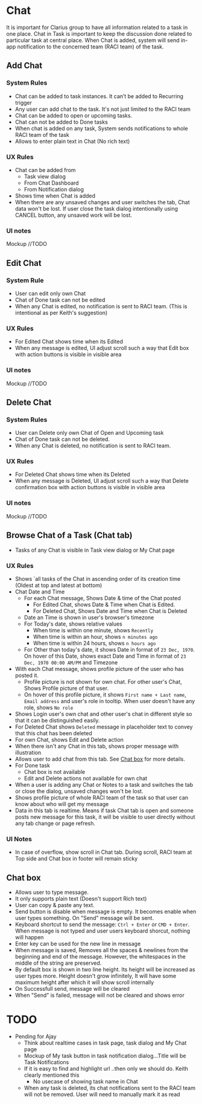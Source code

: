 # Chat

It is important for Clarius group to have all information related to a task in one place. Chat in Task is important to keep the discussion done related to particular task at central place. When Chat is added, system will send in-app notification to the concerned team (RACI team) of the task.

## Add Chat

### System Rules

- Chat can be added to task instances. It can’t be added to Recurring trigger
- Any user can add chat to the task. It's not just limited to the RACI team
- Chat can be added to open or upcoming tasks. 
- Chat can not be added to Done tasks 
- When chat is added on any task, System sends notifications to whole RACI team of the task 
- Allows to enter plain text in Chat (No rich text)

### UX Rules

- Chat can be added from
  - Task view dialog
  - From Chat Dashboard
  - From Notification dialog
- Shows time when Chat is added
- When there are any unsaved changes and user switches the tab, Chat data won't be lost. If user close the task dialog intentionally using CANCEL button, any unsaved work will be lost.

### UI notes

Mockup //TODO


## Edit Chat

### System Rule

- User can edit only own Chat
- Chat of Done task can not be edited
- When any Chat is edited, no notification is sent to RACI team. (This is intentional as per Keith's suggestion)

### UX Rules
- For Edited Chat shows time when its Edited
- When any message is edited, UI adjust scroll such a way that Edit box with action buttons is visible in visible area

### UI notes

Mockup //TODO

## Delete Chat

### System Rules

- User can Delete only own Chat of Open and Upcoming task
- Chat of Done task can not be deleted.
- When any Chat is deleted, no notification is sent to RACI team. 

### UX Rules
- For Deleted Chat shows time when its Deleted
- When any message is Deleted, UI adjust scroll such a way that Delete confirmation box with action buttons is visible in visible area

### UI notes

Mockup //TODO

## Browse Chat of a Task (Chat tab)

- Tasks of any Chat is visible in Task view dialog or My Chat page

### UX Rules

- Shows `all tasks of the Chat in ascending order of its creation time (Oldest at top and latest at bottom)
- Chat Date and Time
  - For each Chat message, Shows Date & time of the Chat posted  
    - For Edited Chat, shows Date & Time when Chat is Edited. 
    - For Deleted Chat, Shows Date and Time when Chat is Deleted
  - Date an Time is shown in user's browser's timezone
  - For Today's date, shows relative values
    - When time is within one minute, shows `Recently`
    - When time is within an hour, shows `n minutes ago`
    - When time is within 24 hours, shows `n hours ago`
  - For Other than today's date, it shows Date in format of `23 Dec, 1970`. On hover of this Date, shows exact Date and Time in format of `23 Dec, 1970 00:00 AM/PM` and Timezone
- With each Chat message, shows profile picture of the user who has posted it.
  - Profile picture is not shown for own chat. For other user's Chat, Shows Profile picture of that user.
  - On hover of this profile picture, it shows `First name + Last name`, `Email address` and user's role in tooltip. When user doesn't have any role, shows `No role`
- Shows Login user's own chat and other user's chat in different style so that it can be distinguished easily. 
- For Deleted Chat shows `Deleted` message in placeholder text to convey that this chat has been deleted
- For own Chat, shows Edit and Delete action
- When there isn't any Chat in this tab, shows proper message with illustration
- Allows user to add chat from this tab. See [Chat box](./chat.md#chat-box) for more details.
- For Done task
  - Chat box is not available
  - Edit and Delete actions not available for own chat
- When a user is adding any Chat or Notes to a task and switches the tab or close the dialog, unsaved changes won't be lost.
- Shows profile picture of whole RACI team of the task so that user can know about who will get my message
- Data in this tab is realtime. Means if task Chat tab is open and someone posts new message for this task, it will be visible to user directly without any tab change or page refresh. 

### UI Notes

- In case of overflow, show scroll in Chat tab. During scroll, RACI team at Top side and Chat box in footer will remain sticky

## Chat box

- Allows user to type message. 
- It only supports plain text (Doesn't support Rich text)
- User can copy & paste any text.
- Send button is disable when message is empty. It becomes enable when user types something. On "Send" message will be sent.
- Keyboard shortcut to send the message: `Ctrl + Enter` or `CMD + Enter`. When message is not typed and user users keyboard shorcut, nothing will happen
- Enter key can be used for the new line in message
- When message is saved, Removes all the spaces & newlines from the beginning and end of the message. However, the whitespaces in the middle of the string are preserved.
- By default box is shown in two line height. Its height will be increased as user types more. Height doesn't grow infinitely, It will have some maximum height after which it will show scroll internally
- On Successfull send, message will be cleared
- When "Send" is failed, message will not be cleared and shows error



# TODO

- Pending for Ajay
  - Think about realtime cases in task page, task dialog and My Chat page
  - Mockup of My task button in task notification dialog...Title will be Task Notifications
  - If it is easy to find and highlight url ..then only we should do. Keith clearly mentioned this
    - No usecase of showing task name in Chat
  - When any task is deleted, its chat notifications sent to the RACI team will not be removed. User will need to manually mark it as read